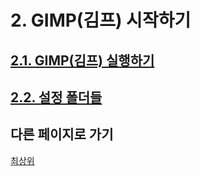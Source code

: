 # 2. GIMP(김프) 시작하기
## [2.1. GIMP(김프) 실행하기](./02-01-running-gimp.md)
## [2.2. 설정 폴더들](./02-02-configuration-folders.md)

## 다른 페이지로 가기
[최상위](./00-home.md)
